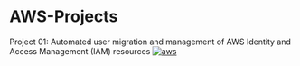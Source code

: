 # AWS-Projects

Project 01: Automated user migration and management of AWS Identity and Access Management (IAM) resources <a href="[https://aws.amazon.com/](https://github.com/girobh/AWS-Projects/blob/main/Automated%20user%20migration%20and%20management%20of%20AWS%20Identity%20and%20Access%20Management%20(IAM)%20resources)https://github.com/girobh/AWS-Projects/blob/main/Automated%20user%20migration%20and%20management%20of%20AWS%20Identity%20and%20Access%20Management%20(IAM)%20resources" target="_blank" rel="noreferrer"> <img src="https://www.vectorlogo.zone/logos/amazon/amazon-icon.svg" alt="aws"/> </a>
